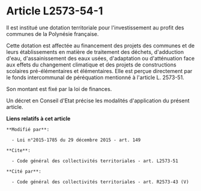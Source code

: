 # Article L2573-54-1

Il est institué une dotation territoriale pour l'investissement au profit des communes de la Polynésie française. 

Cette dotation est affectée au financement des projets des communes et de leurs établissements en matière de traitement des
déchets, d'adduction d'eau, d'assainissement des eaux usées, d'adaptation ou d'atténuation face aux effets du changement
climatique et des projets de constructions scolaires pré-élémentaires et élémentaires. Elle est perçue directement par le
fonds intercommunal de péréquation mentionné à l'article L. 2573-51. 

Son montant est fixé par la loi de finances.

Un décret en Conseil d'Etat précise les modalités d'application du présent article.

**Liens relatifs à cet article**

	**Modifié par**:

	  - Loi n°2015-1785 du 29 décembre 2015 - art. 149

	**Cite**:

	  - Code général des collectivités territoriales - art. L2573-51

	**Cité par**:

	  - Code général des collectivités territoriales - art. R2573-43 (V)
